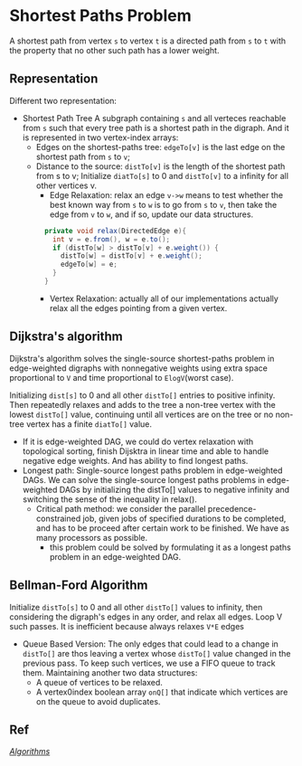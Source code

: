 # Shortest Paths Problem
A shortest path from vertex `s` to vertex `t` is a directed path from `s` to `t` with the property that no other such path has a lower weight.

## Representation
Different two representation:
- Shortest Path Tree
A subgraph containing `s` and all verteces reachable from `s` such that every tree path is a shortest path in the digraph. And it is represented in two vertex-index arrays:
  - Edges on the shortest-paths tree: `edgeTo[v]` is the last edge on the shortest path from `s` to `v`;
  - Distance to the source: `distTo[v]` is the length of the shortest path from s to v;
  Initialize `diatTo[s]` to 0 and `distTo[v]` to a infinity for all other vertices v.
    - Edge Relaxation: relax an edge `v->w` means to test whether the best known way from `s` to `w` is to go from `s` to `v`, then 
    take the edge from `v` to `w`, and if so, update our data structures.
    ```java
      private void relax(DirectedEdge e){
        int v = e.from(), w = e.to();
        if (distTo[w] > distTo[v] + e.weight()) {
          distTo[w] = distTo[v] + e.weight();
          edgeTo[w] = e;
        }
      }
    ```
    - Vertex Relaxation: actually all of our implementations actually relax all the edges pointing from a given vertex.
    
## Dijkstra's algorithm
Dijkstra's algorithm solves the single-source shortest-paths problem in edge-weighted digraphs with nonnegative weights using 
extra space proportional to `V` and time proportional to `ElogV`(worst case).

Initializing `dist[s]` to 0 and all other `distTo[]` entries to positive infinity. Then repeatedly relaxes and adds to the tree 
a non-tree vertex with the lowest `distTo[]` value, continuing until all vertices are on the tree or no non-tree vertex has a 
finite `diatTo[]` value.

- If it is edge-weighted DAG, we could do vertex relaxation with topological sorting, finish Dijsktra in linear time and able to 
handle negative edge weights. And has ability to find longest paths.
- Longest path: Single-source longest paths problem in edge-weighted DAGs. We can solve the single-source longest paths problems in edge-weighted DAGs by initializing the distTo[] values to negative infinity and switching the sense of the inequality in relax().
  - Critical path method: we consider the parallel precedence-constrained job, given jobs of specified durations to be completed, and has 
  to be proceed after certain work to be finished. We have as many processors as possible.
    - this problem could be solved by formulating it as a longest paths problem in an edge-weighted DAG.
    
## Bellman-Ford Algorithm
Initialize `distTo[s]` to 0 and all other `distTo[]` values to infinity, then considering the digraph's edges in any order, and relax 
all edges. Loop V such passes. It is inefficient because always relaxes `V*E` edges

- Queue Based Version: The only edges that could lead to a change in `distTo[]` are thos leaving a vertex whose `distTo[]` value changed in the previous pass. To keep such vertices, we use a FIFO queue to track them. Maintaining another two data structures:
  - A queue of vertices to be relaxed.
  - A vertex0index boolean array `onQ[]` that indicate which vertices are on the queue to avoid duplicates.

## Ref
[*Algorithms*](https://algs4.cs.princeton.edu/44sp/)

